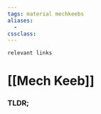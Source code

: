 ```yaml
---
tags: material mechkeebs
aliases: 
  - 
cssclass: 
---
```

`relevant links`

 # [[Mech Keeb]]

### TLDR;